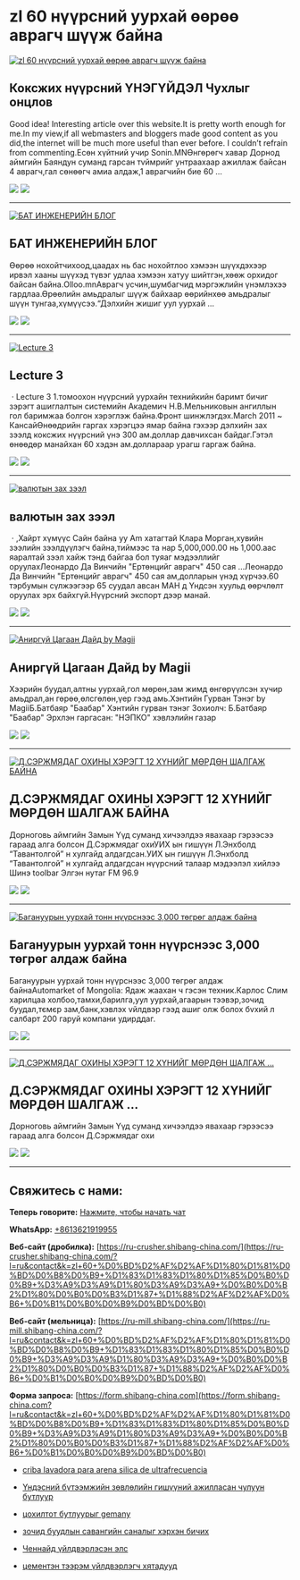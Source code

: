 # zl 60 нүүрсний уурхай өөрөө аврагч шүүж байна

<a href="https://swt.shibang-china.com/?l=ru&img&k=zl+60+%D0%BD%D2%AF%D2%AF%D1%80%D1%81%D0%BD%D0%B8%D0%B9+%D1%83%D1%83%D1%80%D1%85%D0%B0%D0%B9+%D3%A9%D3%A9%D1%80%D3%A9%D3%A9+%D0%B0%D0%B2%D1%80%D0%B0%D0%B3%D1%87+%D1%88%D2%AF%D2%AF%D0%B6+%D0%B1%D0%B0%D0%B9%D0%BD%D0%B0" target="_blank">![zl 60 нүүрсний уурхай өөрөө аврагч шүүж байна](http://static.shibang-china.com/all-800x300/325.jpg)</a>

## Коксжих нүүрсний ҮНЭГҮЙДЭЛ Чухлыг онцлов
Good idea! Interesting article over this website.It is pretty worth enough for me.In my view,if all webmasters and bloggers made good content as you did,the internet will be much more useful than ever before. I couldn’t refrain from commenting.Есөн хүйтний учир Sonin.MNӨнгөрөгч хавар Дорнод аймгийн Баяндун суманд гарсан тvймрийг унтраахаар ажиллаж байсан 4 аврагч,гал сөнөөгч амиа алдаж,1 аврагчийн бие 60 …


<a href="https://whatsapp.shibangsoft.com/WhatsApp.php" target="_blank" title="WhatsApp">![](http://static.shibang-china.com/icon/whatsapp.png)</a> <a href="https://swt.shibang-china.com/?l=ru&icon&k=zl+60+%D0%BD%D2%AF%D2%AF%D1%80%D1%81%D0%BD%D0%B8%D0%B9+%D1%83%D1%83%D1%80%D1%85%D0%B0%D0%B9+%D3%A9%D3%A9%D1%80%D3%A9%D3%A9+%D0%B0%D0%B2%D1%80%D0%B0%D0%B3%D1%87+%D1%88%D2%AF%D2%AF%D0%B6+%D0%B1%D0%B0%D0%B9%D0%BD%D0%B0" target="_blank">![](http://static.shibang-china.com/icon/chat-ru.png)</a>

---

<a href="https://swt.shibang-china.com/?l=ru&img&k=zl+60+%D0%BD%D2%AF%D2%AF%D1%80%D1%81%D0%BD%D0%B8%D0%B9+%D1%83%D1%83%D1%80%D1%85%D0%B0%D0%B9+%D3%A9%D3%A9%D1%80%D3%A9%D3%A9+%D0%B0%D0%B2%D1%80%D0%B0%D0%B3%D1%87+%D1%88%D2%AF%D2%AF%D0%B6+%D0%B1%D0%B0%D0%B9%D0%BD%D0%B0" target="_blank">![БАТ ИНЖЕНЕРИЙН БЛОГ](http://static.shibang-china.com/all-800x300/713.jpg)</a>

## БАТ ИНЖЕНЕРИЙН БЛОГ
Өөрөө нохойтчихоод,цаадах нь бас нохойтлоо хэмээн шүүхдэхээр ирвэл хааны шүүхэд түвэг удлаа хэмээн хатуу шийтгэн,хөөж орхидог байсан байна.Olloo.mnАврагч усчин,шумбагчид мэргэжлийн үнэмлэхээ гардлаа.Өрөөлийн амьдралыг шүүж байхаар өөрийнхөө амьдралыг шүүн тунгаа,хүмүүсээ.“Дэлхийн жишиг уул уурхай …


<a href="https://whatsapp.shibangsoft.com/WhatsApp.php" target="_blank" title="WhatsApp">![](http://static.shibang-china.com/icon/whatsapp.png)</a> <a href="https://swt.shibang-china.com/?l=ru&icon&k=zl+60+%D0%BD%D2%AF%D2%AF%D1%80%D1%81%D0%BD%D0%B8%D0%B9+%D1%83%D1%83%D1%80%D1%85%D0%B0%D0%B9+%D3%A9%D3%A9%D1%80%D3%A9%D3%A9+%D0%B0%D0%B2%D1%80%D0%B0%D0%B3%D1%87+%D1%88%D2%AF%D2%AF%D0%B6+%D0%B1%D0%B0%D0%B9%D0%BD%D0%B0" target="_blank">![](http://static.shibang-china.com/icon/chat-ru.png)</a>

---

<a href="https://swt.shibang-china.com/?l=ru&img&k=zl+60+%D0%BD%D2%AF%D2%AF%D1%80%D1%81%D0%BD%D0%B8%D0%B9+%D1%83%D1%83%D1%80%D1%85%D0%B0%D0%B9+%D3%A9%D3%A9%D1%80%D3%A9%D3%A9+%D0%B0%D0%B2%D1%80%D0%B0%D0%B3%D1%87+%D1%88%D2%AF%D2%AF%D0%B6+%D0%B1%D0%B0%D0%B9%D0%BD%D0%B0" target="_blank">![Lecture 3](http://static.shibang-china.com/all-800x300/696.jpg)</a>

## Lecture 3
&nbsp;&#0183;&#32;Lecture 3 1.томоохон нүүрсний уурхайн технийкийн баримт бичиг зэрэгт ашиглалтын системийн Академич Н.В.Мельниковын ангиллын гол баримжаа болгон хэрэглэж байна.Фронт шинжлэгдэх.March 2011 ~ КансайӨнөөдрийн гаргах хэрэгцээ ямар байна гэхээр дэлхийн зах зээлд коксжих нүүрсний үнэ 300 ам.доллар давчихсан байдаг.Гэтэл өнөөдөр манайхан 60 хэдэн ам.доллараар урагш гаргаж байна.


<a href="https://whatsapp.shibangsoft.com/WhatsApp.php" target="_blank" title="WhatsApp">![](http://static.shibang-china.com/icon/whatsapp.png)</a> <a href="https://swt.shibang-china.com/?l=ru&icon&k=zl+60+%D0%BD%D2%AF%D2%AF%D1%80%D1%81%D0%BD%D0%B8%D0%B9+%D1%83%D1%83%D1%80%D1%85%D0%B0%D0%B9+%D3%A9%D3%A9%D1%80%D3%A9%D3%A9+%D0%B0%D0%B2%D1%80%D0%B0%D0%B3%D1%87+%D1%88%D2%AF%D2%AF%D0%B6+%D0%B1%D0%B0%D0%B9%D0%BD%D0%B0" target="_blank">![](http://static.shibang-china.com/icon/chat-ru.png)</a>

---

<a href="https://swt.shibang-china.com/?l=ru&img&k=zl+60+%D0%BD%D2%AF%D2%AF%D1%80%D1%81%D0%BD%D0%B8%D0%B9+%D1%83%D1%83%D1%80%D1%85%D0%B0%D0%B9+%D3%A9%D3%A9%D1%80%D3%A9%D3%A9+%D0%B0%D0%B2%D1%80%D0%B0%D0%B3%D1%87+%D1%88%D2%AF%D2%AF%D0%B6+%D0%B1%D0%B0%D0%B9%D0%BD%D0%B0" target="_blank">![валютын зах зээл](http://static.shibang-china.com/all-800x300/326.jpg)</a>

## валютын зах зээл
&nbsp;&#0183;&#32;,Хайрт хүмүүс Сайн байна уу Am хатагтай Клара Морган,хувийн зээлийн зээлдүүлэгч байна,тиймээс та нар 5,000,000.00 нь 1,000.аас яаралтай зээл хайж тэнд байгаа бол туяаг мэдээллийг оруулахЛеонардо Да Винчийн &quot;Ертөнцийг аврагч&quot; 450 сая …Леонардо Да Винчийн &quot;Ертөнцийг аврагч&quot; 450 сая ам,долларын үнэд хүрчээ.60 тэрбумын сүлжээгээр 65 суудал авсан МАН д Үндсэн хуульд өөрчлөлт оруулах эрх байхгүй.Нүүрсний экспорт дээр манай.


<a href="https://whatsapp.shibangsoft.com/WhatsApp.php" target="_blank" title="WhatsApp">![](http://static.shibang-china.com/icon/whatsapp.png)</a> <a href="https://swt.shibang-china.com/?l=ru&icon&k=zl+60+%D0%BD%D2%AF%D2%AF%D1%80%D1%81%D0%BD%D0%B8%D0%B9+%D1%83%D1%83%D1%80%D1%85%D0%B0%D0%B9+%D3%A9%D3%A9%D1%80%D3%A9%D3%A9+%D0%B0%D0%B2%D1%80%D0%B0%D0%B3%D1%87+%D1%88%D2%AF%D2%AF%D0%B6+%D0%B1%D0%B0%D0%B9%D0%BD%D0%B0" target="_blank">![](http://static.shibang-china.com/icon/chat-ru.png)</a>

---

<a href="https://swt.shibang-china.com/?l=ru&img&k=zl+60+%D0%BD%D2%AF%D2%AF%D1%80%D1%81%D0%BD%D0%B8%D0%B9+%D1%83%D1%83%D1%80%D1%85%D0%B0%D0%B9+%D3%A9%D3%A9%D1%80%D3%A9%D3%A9+%D0%B0%D0%B2%D1%80%D0%B0%D0%B3%D1%87+%D1%88%D2%AF%D2%AF%D0%B6+%D0%B1%D0%B0%D0%B9%D0%BD%D0%B0" target="_blank">![Аниргүй Цагаан Дайд by Magii](http://static.shibang-china.com/all-800x300/1336.jpg)</a>

## Аниргүй Цагаан Дайд by Magii
Хээрийн буудал,алтны уурхай,гол мөрөн,зам жимд өнгөрүүлсэн хүчир амьдрал,ан гөрөө,өлсгөлөн,үер гээд амь.Хэнтийн Гурван Тэнэг by MagiiБ.Батбаяр &quot;Баабар&quot; Хэнтийн гурван тэнэг Зохиолч: Б.Батбаяр &quot;Баабар&quot; Эрхлэн гаргасан: &quot;НЭПКО&quot; хэвлэлийн газар


<a href="https://whatsapp.shibangsoft.com/WhatsApp.php" target="_blank" title="WhatsApp">![](http://static.shibang-china.com/icon/whatsapp.png)</a> <a href="https://swt.shibang-china.com/?l=ru&icon&k=zl+60+%D0%BD%D2%AF%D2%AF%D1%80%D1%81%D0%BD%D0%B8%D0%B9+%D1%83%D1%83%D1%80%D1%85%D0%B0%D0%B9+%D3%A9%D3%A9%D1%80%D3%A9%D3%A9+%D0%B0%D0%B2%D1%80%D0%B0%D0%B3%D1%87+%D1%88%D2%AF%D2%AF%D0%B6+%D0%B1%D0%B0%D0%B9%D0%BD%D0%B0" target="_blank">![](http://static.shibang-china.com/icon/chat-ru.png)</a>

---

<a href="https://swt.shibang-china.com/?l=ru&img&k=zl+60+%D0%BD%D2%AF%D2%AF%D1%80%D1%81%D0%BD%D0%B8%D0%B9+%D1%83%D1%83%D1%80%D1%85%D0%B0%D0%B9+%D3%A9%D3%A9%D1%80%D3%A9%D3%A9+%D0%B0%D0%B2%D1%80%D0%B0%D0%B3%D1%87+%D1%88%D2%AF%D2%AF%D0%B6+%D0%B1%D0%B0%D0%B9%D0%BD%D0%B0" target="_blank">![Д.СЭРЖМЯДАГ ОХИНЫ ХЭРЭГТ 12 ХҮНИЙГ МӨРДӨН ШАЛГАЖ БАЙНА](http://static.shibang-china.com/all-800x300/983.jpg)</a>

## Д.СЭРЖМЯДАГ ОХИНЫ ХЭРЭГТ 12 ХҮНИЙГ МӨРДӨН ШАЛГАЖ БАЙНА
Дорноговь аймгийн Замын Үүд суманд хичээлдээ явахаар гэрээсээ гараад алга болсон Д.Сэржмядаг охиУИХ ын гишүүн Л.Энхболд “Тавантолгой” н хулгайд алдагдсан.УИХ ын гишүүн Л.Энхболд “Тавантолгой” н хулгайд алдагдсан нүүрсний талаар мэдээлэл хийлээ Шинэ toolbar Элгэн нутаг FM 96.9


<a href="https://whatsapp.shibangsoft.com/WhatsApp.php" target="_blank" title="WhatsApp">![](http://static.shibang-china.com/icon/whatsapp.png)</a> <a href="https://swt.shibang-china.com/?l=ru&icon&k=zl+60+%D0%BD%D2%AF%D2%AF%D1%80%D1%81%D0%BD%D0%B8%D0%B9+%D1%83%D1%83%D1%80%D1%85%D0%B0%D0%B9+%D3%A9%D3%A9%D1%80%D3%A9%D3%A9+%D0%B0%D0%B2%D1%80%D0%B0%D0%B3%D1%87+%D1%88%D2%AF%D2%AF%D0%B6+%D0%B1%D0%B0%D0%B9%D0%BD%D0%B0" target="_blank">![](http://static.shibang-china.com/icon/chat-ru.png)</a>

---

<a href="https://swt.shibang-china.com/?l=ru&img&k=zl+60+%D0%BD%D2%AF%D2%AF%D1%80%D1%81%D0%BD%D0%B8%D0%B9+%D1%83%D1%83%D1%80%D1%85%D0%B0%D0%B9+%D3%A9%D3%A9%D1%80%D3%A9%D3%A9+%D0%B0%D0%B2%D1%80%D0%B0%D0%B3%D1%87+%D1%88%D2%AF%D2%AF%D0%B6+%D0%B1%D0%B0%D0%B9%D0%BD%D0%B0" target="_blank">![Багануурын уурхай тонн нүүрснээс 3,000 төгрөг алдаж байна](http://static.shibang-china.com/all-800x300/1167.jpg)</a>

## Багануурын уурхай тонн нүүрснээс 3,000 төгрөг алдаж байна
Багануурын уурхай тонн нүүрснээс 3,000 төгрөг алдаж байнаAutomarket of Mongolia: Ядаж жаахан ч гэсэн техник.Карлос Слим харилцаа холбоо,тамхи,барилга,уул уурхай,агаарын тээвэр,зочид буудал,тємєр зам,банк,хэвлэх vйлдвэр гээд ашиг олж болох бvхий л салбарт 200 гаруй компани удирддаг.


<a href="https://whatsapp.shibangsoft.com/WhatsApp.php" target="_blank" title="WhatsApp">![](http://static.shibang-china.com/icon/whatsapp.png)</a> <a href="https://swt.shibang-china.com/?l=ru&icon&k=zl+60+%D0%BD%D2%AF%D2%AF%D1%80%D1%81%D0%BD%D0%B8%D0%B9+%D1%83%D1%83%D1%80%D1%85%D0%B0%D0%B9+%D3%A9%D3%A9%D1%80%D3%A9%D3%A9+%D0%B0%D0%B2%D1%80%D0%B0%D0%B3%D1%87+%D1%88%D2%AF%D2%AF%D0%B6+%D0%B1%D0%B0%D0%B9%D0%BD%D0%B0" target="_blank">![](http://static.shibang-china.com/icon/chat-ru.png)</a>

---

<a href="https://swt.shibang-china.com/?l=ru&img&k=zl+60+%D0%BD%D2%AF%D2%AF%D1%80%D1%81%D0%BD%D0%B8%D0%B9+%D1%83%D1%83%D1%80%D1%85%D0%B0%D0%B9+%D3%A9%D3%A9%D1%80%D3%A9%D3%A9+%D0%B0%D0%B2%D1%80%D0%B0%D0%B3%D1%87+%D1%88%D2%AF%D2%AF%D0%B6+%D0%B1%D0%B0%D0%B9%D0%BD%D0%B0" target="_blank">![Д.СЭРЖМЯДАГ ОХИНЫ ХЭРЭГТ 12 ХҮНИЙГ МӨРДӨН ШАЛГАЖ …](http://static.shibang-china.com/all-800x300/670.jpg)</a>

## Д.СЭРЖМЯДАГ ОХИНЫ ХЭРЭГТ 12 ХҮНИЙГ МӨРДӨН ШАЛГАЖ …
Дорноговь аймгийн Замын Үүд суманд хичээлдээ явахаар гэрээсээ гараад алга болсон Д.Сэржмядаг охи

<a href="https://whatsapp.shibangsoft.com/WhatsApp.php" target="_blank" title="WhatsApp">![](http://static.shibang-china.com/icon/whatsapp.png)</a> <a href="https://swt.shibang-china.com/?l=ru&icon&k=zl+60+%D0%BD%D2%AF%D2%AF%D1%80%D1%81%D0%BD%D0%B8%D0%B9+%D1%83%D1%83%D1%80%D1%85%D0%B0%D0%B9+%D3%A9%D3%A9%D1%80%D3%A9%D3%A9+%D0%B0%D0%B2%D1%80%D0%B0%D0%B3%D1%87+%D1%88%D2%AF%D2%AF%D0%B6+%D0%B1%D0%B0%D0%B9%D0%BD%D0%B0" target="_blank">![](http://static.shibang-china.com/icon/chat-ru.png)</a>

---
## Свяжитесь с нами:

**Теперь говорите:** [Нажмите, чтобы начать чат](https://swt.shibang-china.com?l=ru&contact&k=zl+60+%D0%BD%D2%AF%D2%AF%D1%80%D1%81%D0%BD%D0%B8%D0%B9+%D1%83%D1%83%D1%80%D1%85%D0%B0%D0%B9+%D3%A9%D3%A9%D1%80%D3%A9%D3%A9+%D0%B0%D0%B2%D1%80%D0%B0%D0%B3%D1%87+%D1%88%D2%AF%D2%AF%D0%B6+%D0%B1%D0%B0%D0%B9%D0%BD%D0%B0)

**WhatsApp:**  [+8613621919955](https://whatsapp.shibangsoft.com/WhatsApp.php)

**Веб-сайт (дробилка):** [https://ru-crusher.shibang-china.com/](https://ru-crusher.shibang-china.com/?l=ru&contact&k=zl+60+%D0%BD%D2%AF%D2%AF%D1%80%D1%81%D0%BD%D0%B8%D0%B9+%D1%83%D1%83%D1%80%D1%85%D0%B0%D0%B9+%D3%A9%D3%A9%D1%80%D3%A9%D3%A9+%D0%B0%D0%B2%D1%80%D0%B0%D0%B3%D1%87+%D1%88%D2%AF%D2%AF%D0%B6+%D0%B1%D0%B0%D0%B9%D0%BD%D0%B0)

**Веб-сайт (мельница):** [https://ru-mill.shibang-china.com/](https://ru-mill.shibang-china.com/?l=ru&contact&k=zl+60+%D0%BD%D2%AF%D2%AF%D1%80%D1%81%D0%BD%D0%B8%D0%B9+%D1%83%D1%83%D1%80%D1%85%D0%B0%D0%B9+%D3%A9%D3%A9%D1%80%D3%A9%D3%A9+%D0%B0%D0%B2%D1%80%D0%B0%D0%B3%D1%87+%D1%88%D2%AF%D2%AF%D0%B6+%D0%B1%D0%B0%D0%B9%D0%BD%D0%B0)

**Форма запроса:** [https://form.shibang-china.com](https://form.shibang-china.com?l=ru&contact&k=zl+60+%D0%BD%D2%AF%D2%AF%D1%80%D1%81%D0%BD%D0%B8%D0%B9+%D1%83%D1%83%D1%80%D1%85%D0%B0%D0%B9+%D3%A9%D3%A9%D1%80%D3%A9%D3%A9+%D0%B0%D0%B2%D1%80%D0%B0%D0%B3%D1%87+%D1%88%D2%AF%D2%AF%D0%B6+%D0%B1%D0%B0%D0%B9%D0%BD%D0%B0)

* [criba lavadora para arena silica de ultrafrecuencia](../127/criba%20lavadora%20para%20arena%20silica%20de%20ultrafrecuencia.md)

* [Үндэсний бүтээмжийн зөвлөлийн гишүүний ажилласан чулуун бутлуур](../129/%D2%AE%D0%BD%D0%B4%D1%8D%D1%81%D0%BD%D0%B8%D0%B9%20%D0%B1%D2%AF%D1%82%D1%8D%D1%8D%D0%BC%D0%B6%D0%B8%D0%B9%D0%BD%20%D0%B7%D3%A9%D0%B2%D0%BB%D3%A9%D0%BB%D0%B8%D0%B9%D0%BD%20%D0%B3%D0%B8%D1%88%D2%AF%D2%AF%D0%BD%D0%B8%D0%B9%20%D0%B0%D0%B6%D0%B8%D0%BB%D0%BB%D0%B0%D1%81%D0%B0%D0%BD%20%D1%87%D1%83%D0%BB%D1%83%D1%83%D0%BD%20%D0%B1%D1%83%D1%82%D0%BB%D1%83%D1%83%D1%80.md)

* [цохилтот бутлуурыг gemany](../127/%D1%86%D0%BE%D1%85%D0%B8%D0%BB%D1%82%D0%BE%D1%82%20%D0%B1%D1%83%D1%82%D0%BB%D1%83%D1%83%D1%80%D1%8B%D0%B3%20gemany.md)

* [зочид буудлын савангийн саналыг хэрхэн бичих](../126/%D0%B7%D0%BE%D1%87%D0%B8%D0%B4%20%D0%B1%D1%83%D1%83%D0%B4%D0%BB%D1%8B%D0%BD%20%D1%81%D0%B0%D0%B2%D0%B0%D0%BD%D0%B3%D0%B8%D0%B9%D0%BD%20%D1%81%D0%B0%D0%BD%D0%B0%D0%BB%D1%8B%D0%B3%20%D1%85%D1%8D%D1%80%D1%85%D1%8D%D0%BD%20%D0%B1%D0%B8%D1%87%D0%B8%D1%85.md)

* [Ченнайд үйлдвэрлэсэн элс](../126/%D0%A7%D0%B5%D0%BD%D0%BD%D0%B0%D0%B9%D0%B4%20%D2%AF%D0%B9%D0%BB%D0%B4%D0%B2%D1%8D%D1%80%D0%BB%D1%8D%D1%81%D1%8D%D0%BD%20%D1%8D%D0%BB%D1%81.md)

* [цементэн тээрэм үйлдвэрлэгч хятадууд](../127/%D1%86%D0%B5%D0%BC%D0%B5%D0%BD%D1%82%D1%8D%D0%BD%20%D1%82%D1%8D%D1%8D%D1%80%D1%8D%D0%BC%20%D2%AF%D0%B9%D0%BB%D0%B4%D0%B2%D1%8D%D1%80%D0%BB%D1%8D%D0%B3%D1%87%20%D1%85%D1%8F%D1%82%D0%B0%D0%B4%D1%83%D1%83%D0%B4.md)
